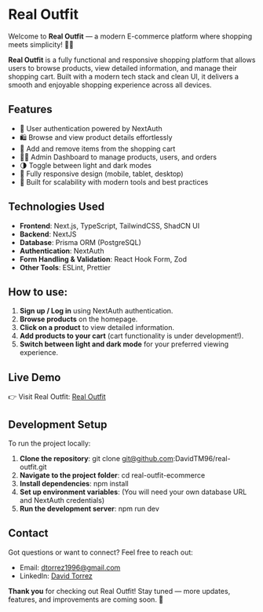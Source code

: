 # Real Outfit
Welcome to **Real Outfit** — a modern E-commerce platform where shopping meets simplicity! 🛒✨

**Real Outfit** is a fully functional and responsive shopping platform that allows users to browse products, view detailed information, and manage their shopping cart. Built with a modern tech stack and clean UI, it delivers a smooth and enjoyable shopping experience across all devices.

## Features
- 🔐 User authentication powered by NextAuth
- 🛍️ Browse and view product details effortlessly
- 🛒 Add and remove items from the shopping cart
- 🧑‍💻 Admin Dashboard to manage products, users, and orders
- 🌗 Toggle between light and dark modes
- 📱 Fully responsive design (mobile, tablet, desktop)
- 🚀 Built for scalability with modern tools and best practices

## Technologies Used
- **Frontend**: Next.js, TypeScript, TailwindCSS, ShadCN UI
- **Backend**: NextJS
- **Database**: Prisma ORM (PostgreSQL)
- **Authentication**: NextAuth
- **Form Handling & Validation**: React Hook Form, Zod
- **Other Tools**: ESLint, Prettier

## How to use:
1. **Sign up / Log in** using NextAuth authentication.
2. **Browse products** on the homepage.
3. **Click on a product** to view detailed information.
4. **Add products to your cart** (cart functionality is under development!).
5. **Switch between light and dark mode** for your preferred viewing experience.
   
## Live Demo

👉 Visit Real Outfit: <a href="https://real-outfit-86dmsikw7-davidtm96s-projects.vercel.app/" target="_blank">Real Outfit</a>

## Development Setup
To run the project locally:

1. **Clone the repository**: git clone git@github.com:DavidTM96/real-outfit.git
3. **Navigate to the project folder**: cd real-outfit-ecommerce
4. **Install dependencies**: npm install
5. **Set up environment variables**: (You will need your own database URL and NextAuth credentials)
6. **Run the development server**: npm run dev

## Contact
Got questions or want to connect?
Feel free to reach out:
- Email: <a href="mailto:dtorrez1996@gmail.com">dtorrez1996@gmail.com</a>
- LinkedIn: <a href="https://www.linkedin.com/in/david-torrez/" target="_blank">David Torrez</a>

**Thank you** for checking out Real Outfit!
Stay tuned — more updates, features, and improvements are coming soon. 🚀



